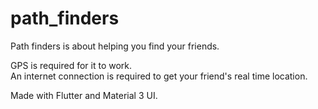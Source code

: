 # path_finders

Path finders is about helping you find your friends.

GPS is required for it to work.   
An internet connection is required to get your friend's real time location.

Made with Flutter and Material 3 UI.
